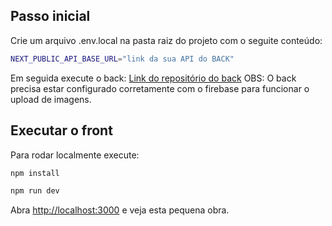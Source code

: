 ## Passo inicial
Crie um arquivo .env.local na pasta raiz do projeto com o seguite conteúdo:
```bash
NEXT_PUBLIC_API_BASE_URL="link da sua API do BACK"
```
Em seguida execute o back: [Link do repositório do back](https://github.com/SquadQuimera/back-end)
OBS: O back precisa estar configurado corretamente com o firebase para funcionar o upload de imagens. 

## Executar o front
Para rodar localmente execute:

```bash
npm install
```

```bash
npm run dev
```

Abra [http://localhost:3000](http://localhost:3000) e veja esta pequena obra.
